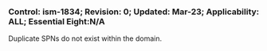 ### Control: ism-1834; Revision: 0; Updated: Mar-23; Applicability: ALL; Essential Eight:N/A
<p>Duplicate SPNs do not exist within the domain.</p>